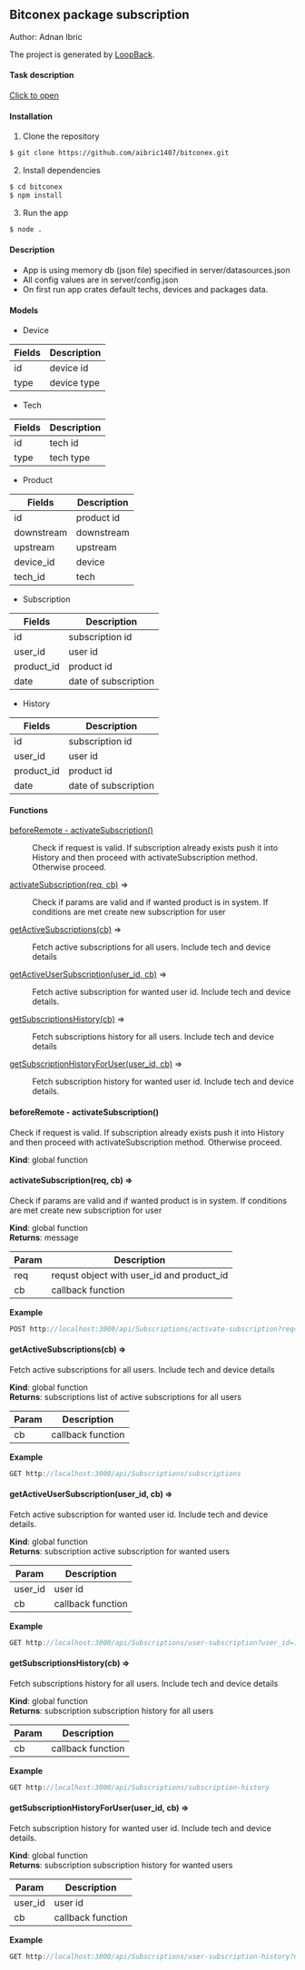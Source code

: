 ## Bitconex package subscription

Author: Adnan Ibric

The project is generated by [LoopBack](http://loopback.io).

#### Task description

[Click to open](https://github.com/aibric1407/bitconex/blob/master/BITConEx%20-%20Projektni%20Zadatak.pdf)

#### Installation

1. Clone the repository

```sh
$ git clone https://github.com/aibric1407/bitconex.git
```

2. Install dependencies

```sh
$ cd bitconex
$ npm install
```

3. Run the app

```sh
$ node .
```

#### Description

- App is using memory db (json file) specified in server/datasources.json
- All config values are in server/config.json
- On first run app crates default techs, devices and packages data.
  
#### Models
- Device 

| Fields   | Description       |
| ------- | ----------------- |
| id | device id           |
| type      | device type |

- Tech

| Fields   | Description       |
| ------- | ----------------- |
| id | tech id           |
| type      | tech type |

- Product

| Fields   | Description       |
| ------- | ----------------- |
| id | product id           |
| downstream      |  downstream |
| upstream      | upstream |
| device_id      | device |
| tech_id      | tech |

- Subscription

| Fields   | Description       |
| ------- | ----------------- |
| id | subscription id           |
| user_id      | user id |
| product_id      | product id |
| date      | date of subscription |

- History

| Fields   | Description       |
| ------- | ----------------- |
| id | subscription id           |
| user_id      | user id |
| product_id      | product id |
| date      | date of subscription |

 #### Functions

<dl>
<dt><a href="#beforeRemote - activateSubscription">beforeRemote - activateSubscription()</a></dt>
<dd><p>Check if request is valid. If subscription already exists push it into History
and then proceed with activateSubscription method. Otherwise proceed.</p>
</dd>
<dt><a href="#activateSubscription">activateSubscription(req, cb)</a> ⇒</dt>
<dd><p>Check if params are valid and if wanted product is in system. If conditions are met
create new subscription for user</p>
</dd>
<dt><a href="#getActiveSubscriptions">getActiveSubscriptions(cb)</a> ⇒</dt>
<dd><p>Fetch active subscriptions for all users. Include tech and device details</p>
</dd>
<dt><a href="#getActiveUserSubscription">getActiveUserSubscription(user_id, cb)</a> ⇒</dt>
<dd><p>Fetch active subscription for wanted user id. Include tech and device details.</p>
</dd>
<dt><a href="#getSubscriptionsHistory">getSubscriptionsHistory(cb)</a> ⇒</dt>
<dd><p>Fetch subscriptions history for all users. Include tech and device details</p>
</dd>
<dt><a href="#getSubscriptionHistoryForUser">getSubscriptionHistoryForUser(user_id, cb)</a> ⇒</dt>
<dd><p>Fetch subscription history for wanted user id. Include tech and device details.</p>
</dd>
</dl>

<a name="beforeRemote - activateSubscription"></a>

#### beforeRemote - activateSubscription()
Check if request is valid. If subscription already exists push it into History
and then proceed with activateSubscription method. Otherwise proceed.

**Kind**: global function  
<a name="activateSubscription"></a>

#### activateSubscription(req, cb) ⇒
Check if params are valid and if wanted product is in system. If conditions are met
create new subscription for user

**Kind**: global function  
**Returns**: message  

| Param | Description                               |
| ----- | ----------------------------------------- |
| req   | requst object with user_id and product_id |
| cb    | callback function                         |

**Example**  
```js
POST http://localhost:3000/api/Subscriptions/activate-subscription?req={"user_id": 123, "product_id": 12}
```
<a name="getActiveSubscriptions"></a>

#### getActiveSubscriptions(cb) ⇒
Fetch active subscriptions for all users. Include tech and device details

**Kind**: global function  
**Returns**: subscriptions list of active subscriptions for all users  

| Param | Description       |
| ----- | ----------------- |
| cb    | callback function |

**Example**  
```js
GET http://localhost:3000/api/Subscriptions/subscriptions
```
<a name="getActiveUserSubscription"></a>

#### getActiveUserSubscription(user_id, cb) ⇒
Fetch active subscription for wanted user id. Include tech and device details.

**Kind**: global function  
**Returns**: subscription active subscription for wanted users  

| Param   | Description       |
| ------- | ----------------- |
| user_id | user id           |
| cb      | callback function |

**Example**  
```js
GET http://localhost:3000/api/Subscriptions/user-subscription?user_id=123
```
<a name="getSubscriptionsHistory"></a>

#### getSubscriptionsHistory(cb) ⇒
Fetch subscriptions history for all users. Include tech and device details

**Kind**: global function  
**Returns**: subscription subscription history for all users  

| Param | Description       |
| ----- | ----------------- |
| cb    | callback function |

**Example**  
```js
GET http://localhost:3000/api/Subscriptions/subscription-history
```
<a name="getSubscriptionHistoryForUser"></a>

#### getSubscriptionHistoryForUser(user_id, cb) ⇒
Fetch subscription history for wanted user id. Include tech and device details.

**Kind**: global function  
**Returns**: subscription subscription history for wanted users  

| Param   | Description       |
| ------- | ----------------- |
| user_id | user id           |
| cb      | callback function |

**Example**  
```js
GET http://localhost:3000/api/Subscriptions/user-subscription-history?user_id=123
```